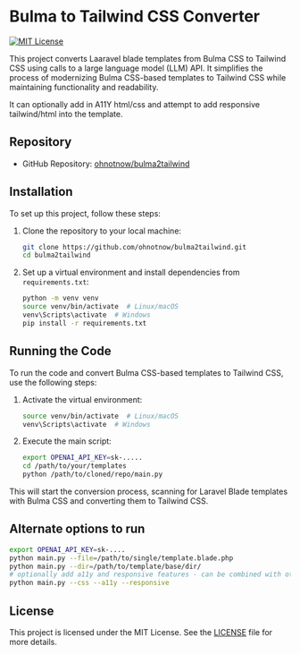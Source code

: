 # Bulma to Tailwind CSS Converter

[![MIT License](https://img.shields.io/badge/License-MIT-blue.svg)](LICENSE)

This project converts Laaravel blade templates from Bulma CSS to Tailwind CSS using calls to a large language model (LLM) API. It simplifies the process of modernizing Bulma CSS-based templates to Tailwind CSS while maintaining functionality and readability.

It can optionally add in A11Y html/css and attempt to add responsive tailwind/html into the template.


## Repository

- GitHub Repository: [ohnotnow/bulma2tailwind](https://github.com/ohnotnow/bulma2tailwind)

## Installation

To set up this project, follow these steps:

1. Clone the repository to your local machine:

   ```bash
   git clone https://github.com/ohnotnow/bulma2tailwind.git
   cd bulma2tailwind
   ```

2. Set up a virtual environment and install dependencies from `requirements.txt`:

   ```bash
   python -m venv venv
   source venv/bin/activate  # Linux/macOS
   venv\Scripts\activate  # Windows
   pip install -r requirements.txt
   ```

## Running the Code

To run the code and convert Bulma CSS-based templates to Tailwind CSS, use the following steps:

1. Activate the virtual environment:

   ```bash
   source venv/bin/activate  # Linux/macOS
   venv\Scripts\activate  # Windows
   ```

2. Execute the main script:

   ```bash
   export OPENAI_API_KEY=sk-.....
   cd /path/to/your/templates
   python /path/to/cloned/repo/main.py
   ```

This will start the conversion process, scanning for Laravel Blade templates with Bulma CSS and converting them to Tailwind CSS.

## Alternate options to run
```bash
export OPENAI_API_KEY=sk-....
python main.py --file=/path/to/single/template.blade.php
python main.py --dir=/path/to/template/base/dir/
# optionally add a11y and responsive features - can be combined with other flags or omitted
python main.py --css --a11y --responsive
```

## License

This project is licensed under the MIT License. See the [LICENSE](LICENSE) file for more details.
